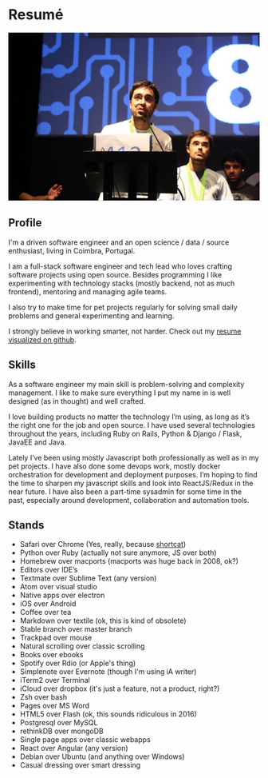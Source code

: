 # Resumé

![me at codebits](https://github.com/brecke/resume/blob/master/me_at_codebits.jpg?raw=true)

## Profile

I'm a driven software engineer and an open science / data / source enthusiast, living in Coimbra, Portugal.

I am a full-stack software engineer and tech lead who loves crafting software projects using open source. Besides programming I like experimenting with technology stacks (mostly backend, not as much frontend), mentoring and managing agile teams.

I also try to make time for pet projects regularly for solving small daily problems and general experimenting and learning.

I strongly believe in working smarter, not harder. Check out my [resume visualized on github](https://github.com/brecke/resume-visualized).

## Skills

As a software engineer my main skill is problem-solving and complexity management. I like to make sure everything I put my name in is well designed (as in thought) and well crafted.

I love building products no matter the technology I’m using, as long as it’s the right one for the job and open source. I have used several technologies throughout the years, including Ruby on Rails, Python & Django / Flask, JavaEE and Java.

Lately I’ve been using mostly Javascript both professionally as well as in my pet projects. I have also done some devops work, mostly docker orchestration for development and deployment purposes. I’m hoping to find the time to sharpen my javascript skills and look into ReactJS/Redux in the near future. I have also been a part-time sysadmin for some time in the past, especially around development, collaboration and automation tools.

## Stands

- Safari over Chrome (Yes, really, because [shortcat](https://shortcatapp.com))
- Python over Ruby (actually not sure anymore, JS over both)
- Homebrew over macports (macports was huge back in 2008, ok?)
- Editors over IDE’s
- Textmate over Sublime Text (any version)
- Atom over visual studio
- Native apps over electron
- iOS over Android
- Coffee over tea
- Markdown over textile (ok, this is kind of obsolete)
- Stable branch over master branch
- Trackpad over mouse
- Natural scrolling over classic scrolling
- Books over ebooks
- Spotify over Rdio (or Apple's thing)
- Simplenote over Evernote (though I'm using iA writer)
- iTerm2 over Terminal
- iCloud over dropbox (it's just a feature, not a product, right?)
- Zsh over bash
- Pages over MS Word
- HTML5 over Flash (ok, this sounds ridiculous in 2016)
- Postgresql over MySQL
- rethinkDB over mongoDB
- Single page apps over classic webapps
- React over Angular (any version)
- Debian over Ubuntu (and anything over Windows)
- Casual dressing over smart dressing
